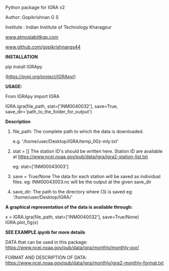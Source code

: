 Python package for IGRA v2

Author: Gopikrishnan G S

Institute : Indian Institute of Technology Kharagpur

www.atmoslabiitkgp.com

www.github.com/gopikrishnangs44



**INSTALLATION**

pip install IGRApy

(https://pypi.org/project/IGRApy/)

**USAGE:**

From IGRApy import IGRA

IGRA.igra(file_path, stat=['INM0040032'], save=True, save_dir='path_to_the_folder_for_output')

**Description**

1. file_path: The complete path to which the data is downloaded.

    e.g. '/home/user/Desktop/IGRA/temp_00z-mly.txt'

2. stat = []
    The station ID's should be written here.
    Station ID are available at  https://www.ncei.noaa.gov/pub/data/igra/igra2-station-list.txt

    eg: stat=['INM00043003']

3. save = True/None
    The data for each station will be saved as individual files.
    eg: INM00043003.nc will be the output at the given save_dir 

4. save_dir: The path to the directory where (3) is saved
    eg: '/home/user/Desktop/IGRA/'


**A graphical representation of the data is available through:**

x = IGRA.igra(file_path, stat=['INM0040032'], save=True/None)
IGRA.plot_fig(x)

**SEE EXAMPLE.ipynb for more details**


DATA that can be used in this package:
https://www.ncei.noaa.gov/pub/data/igra/monthly/monthly-por/

FORMAT AND DESCRIPTION OF DATA: https://www.ncei.noaa.gov/pub/data/igra/monthly/igra2-monthly-format.txt


